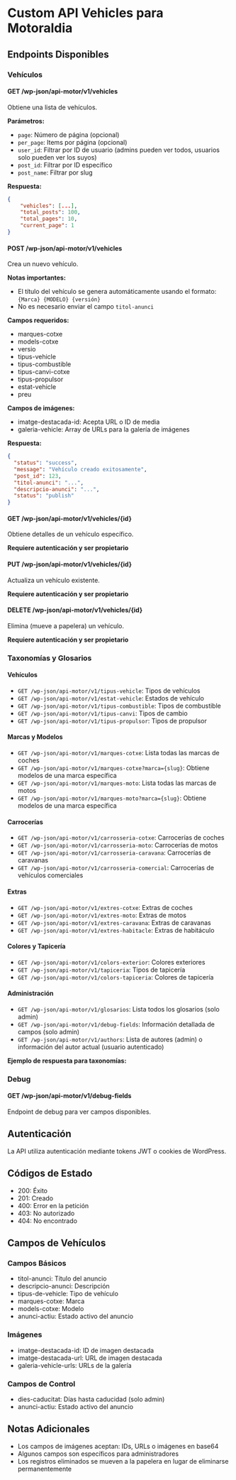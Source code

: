 # Custom API Vehicles para Motoraldia

## Endpoints Disponibles

### Vehículos

#### GET /wp-json/api-motor/v1/vehicles

Obtiene una lista de vehículos.

**Parámetros:**

- `page`: Número de página (opcional)
- `per_page`: Items por página (opcional)
- `user_id`: Filtrar por ID de usuario (admins pueden ver todos, usuarios solo pueden ver los suyos)
- `post_id`: Filtrar por ID específico
- `post_name`: Filtrar por slug

**Respuesta:**

```json
{
    "vehicles": [...],
    "total_posts": 100,
    "total_pages": 10,
    "current_page": 1
}
```

#### POST /wp-json/api-motor/v1/vehicles

Crea un nuevo vehículo.

**Notas importantes:**

- El título del vehículo se genera automáticamente usando el formato: `{Marca} {MODELO} {versión}`
- No es necesario enviar el campo `titol-anunci`

**Campos requeridos:**

- marques-cotxe
- models-cotxe
- versio
- tipus-vehicle
- tipus-combustible
- tipus-canvi-cotxe
- tipus-propulsor
- estat-vehicle
- preu

**Campos de imágenes:**

- imatge-destacada-id: Acepta URL o ID de media
- galeria-vehicle: Array de URLs para la galería de imágenes

**Respuesta:**

```json
{
  "status": "success",
  "message": "Vehículo creado exitosamente",
  "post_id": 123,
  "titol-anunci": "...",
  "descripcio-anunci": "...",
  "status": "publish"
}
```

#### GET /wp-json/api-motor/v1/vehicles/{id}

Obtiene detalles de un vehículo específico.

**Requiere autenticación y ser propietario**

#### PUT /wp-json/api-motor/v1/vehicles/{id}

Actualiza un vehículo existente.

**Requiere autenticación y ser propietario**

#### DELETE /wp-json/api-motor/v1/vehicles/{id}

Elimina (mueve a papelera) un vehículo.

**Requiere autenticación y ser propietario**

### Taxonomías y Glosarios

#### Vehículos

- `GET /wp-json/api-motor/v1/tipus-vehicle`: Tipos de vehículos
- `GET /wp-json/api-motor/v1/estat-vehicle`: Estados de vehículo
- `GET /wp-json/api-motor/v1/tipus-combustible`: Tipos de combustible
- `GET /wp-json/api-motor/v1/tipus-canvi`: Tipos de cambio
- `GET /wp-json/api-motor/v1/tipus-propulsor`: Tipos de propulsor

#### Marcas y Modelos

- `GET /wp-json/api-motor/v1/marques-cotxe`: Lista todas las marcas de coches
- `GET /wp-json/api-motor/v1/marques-cotxe?marca={slug}`: Obtiene modelos de una marca específica
- `GET /wp-json/api-motor/v1/marques-moto`: Lista todas las marcas de motos
- `GET /wp-json/api-motor/v1/marques-moto?marca={slug}`: Obtiene modelos de una marca específica

#### Carrocerías

- `GET /wp-json/api-motor/v1/carrosseria-cotxe`: Carrocerías de coches
- `GET /wp-json/api-motor/v1/carrosseria-moto`: Carrocerías de motos
- `GET /wp-json/api-motor/v1/carrosseria-caravana`: Carrocerías de caravanas
- `GET /wp-json/api-motor/v1/carrosseria-comercial`: Carrocerías de vehículos comerciales

#### Extras

- `GET /wp-json/api-motor/v1/extres-cotxe`: Extras de coches
- `GET /wp-json/api-motor/v1/extres-moto`: Extras de motos
- `GET /wp-json/api-motor/v1/extres-caravana`: Extras de caravanas
- `GET /wp-json/api-motor/v1/extres-habitacle`: Extras de habitáculo

#### Colores y Tapicería

- `GET /wp-json/api-motor/v1/colors-exterior`: Colores exteriores
- `GET /wp-json/api-motor/v1/tapiceria`: Tipos de tapicería
- `GET /wp-json/api-motor/v1/colors-tapiceria`: Colores de tapicería

#### Administración

- `GET /wp-json/api-motor/v1/glosarios`: Lista todos los glosarios (solo admin)
- `GET /wp-json/api-motor/v1/debug-fields`: Información detallada de campos (solo admin)
- `GET /wp-json/api-motor/v1/authors`: Lista de autores (admin) o información del autor actual (usuario autenticado)

**Ejemplo de respuesta para taxonomías:**

### Debug

#### GET /wp-json/api-motor/v1/debug-fields

Endpoint de debug para ver campos disponibles.

## Autenticación

La API utiliza autenticación mediante tokens JWT o cookies de WordPress.

## Códigos de Estado

- 200: Éxito
- 201: Creado
- 400: Error en la petición
- 403: No autorizado
- 404: No encontrado

## Campos de Vehículos

### Campos Básicos

- titol-anunci: Título del anuncio
- descripcio-anunci: Descripción
- tipus-de-vehicle: Tipo de vehículo
- marques-cotxe: Marca
- models-cotxe: Modelo
- anunci-actiu: Estado activo del anuncio

### Imágenes

- imatge-destacada-id: ID de imagen destacada
- imatge-destacada-url: URL de imagen destacada
- galeria-vehicle-urls: URLs de la galería

### Campos de Control

- dies-caducitat: Días hasta caducidad (solo admin)
- anunci-actiu: Estado activo del anuncio

## Notas Adicionales

- Los campos de imágenes aceptan: IDs, URLs o imágenes en base64
- Algunos campos son específicos para administradores
- Los registros eliminados se mueven a la papelera en lugar de eliminarse permanentemente

